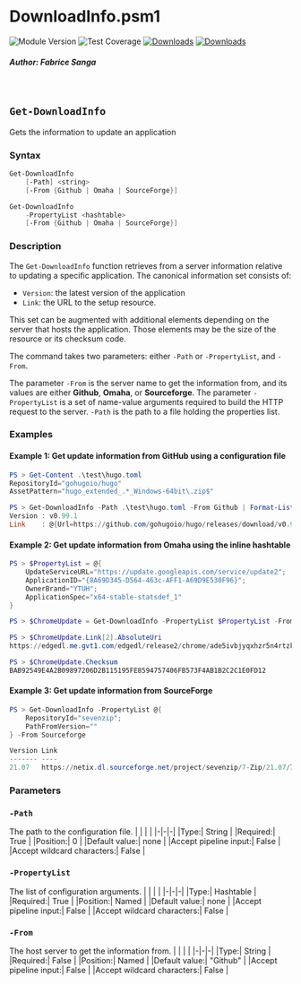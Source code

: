 # **DownloadInfo.psm1**
![Module Version](https://img.shields.io/badge/version-v5.0.3-yellow) ![Test Coverage](https://img.shields.io/badge/coverage-66.07%25-orange)
[![Downloads](https://img.shields.io/chocolatey/dt/download-info.extension?color=blue&label=Chocolatey%20%E2%AC%87%EF%B8%8F)](https://community.chocolatey.org/packages/download-info.extension) [![Downloads](https://img.shields.io/powershellgallery/dt/DownloadInfo?color=blue&label=PSGallery%20%E2%AC%87%EF%B8%8F)](https://www.powershellgallery.com/packages/DownloadInfo)
##### Author: Fabrice Sanga
<br/>

## **`Get-DownloadInfo`**
Gets the information to update an application
<br/>

### **Syntax**
```PowerShell
Get-DownloadInfo
    [-Path] <string>
    [-From {Github | Omaha | SourceForge}]

Get-DownloadInfo
    -PropertyList <hashtable>
    [-From {Github | Omaha | SourceForge}]
```

### **Description**
The `Get-DownloadInfo` function retrieves from a server information relative to updating a specific application. The canonical information set consists of:
- `Version`: the latest version of the application
- `Link`: the URL to the setup resource.

This set can be augmented with additional elements depending on the server that hosts the application. Those elements may be the size of the resource or its checksum code.

The command takes two parameters: either `-Path` or `-PropertyList`, and `-From`.

The parameter `-From` is the server name to get the information from, and its values are either **Github**, **Omaha**, or **Sourceforge**. The parameter `-PropertyList` is a set of name-value arguments required to build the HTTP request to the server. `-Path` is the path to a file holding the properties list.

### **Examples**

#### **Example 1: Get update information from GitHub using a configuration file**
```PowerShell
PS > Get-Content .\test\hugo.toml
RepositoryId="gohugoio/hugo"
AssetPattern="hugo_extended_.*_Windows-64bit\.zip$"

PS > Get-DownloadInfo -Path .\test\hugo.toml -From Github | Format-List
Version : v0.99.1
Link    : @{Url=https://github.com/gohugoio/hugo/releases/download/v0.99.1/hugo_extended_0.99.1_Windows-64bit.zip; Size=18560918}
```

#### **Example 2: Get update information from Omaha using the inline hashtable**
```PowerShell
PS > $PropertyList = @{
    UpdateServiceURL="https://update.googleapis.com/service/update2";
    ApplicationID="{8A69D345-D564-463c-AFF1-A69D9E530F96}";
    OwnerBrand="YTUH";
    ApplicationSpec="x64-stable-statsdef_1"
}

PS > $ChromeUpdate = Get-DownloadInfo -PropertyList $PropertyList -From Omaha

PS > $ChromeUpdate.Link[2].AbsoluteUri
https://edgedl.me.gvt1.com/edgedl/release2/chrome/ade5ivbjyqxhzr5n4rtzkimdjmpq_102.0.5005.63/102.0.5005.63_chrome_installer.exe

PS > $ChromeUpdate.Checksum
BAB92549E4A2B09897206D2B115195FE8594757406FB573F4AB1B2C2C1E0FD12
```

#### **Example 3: Get update information from SourceForge**
```PowerShell
PS > Get-DownloadInfo -PropertyList @{
    RepositoryId="sevenzip";
    PathFromVersion=""
} -From Sourceforge

Version Link
------- ----
21.07   https://netix.dl.sourceforge.net/project/sevenzip/7-Zip/21.07/7z2107-x64.exe
```

### **Parameters**

### **`-Path`**
The path to the configuration file.
| | | |
|-|-|-|
|Type:| String |
|Required:| True |
|Position:| 0 |
|Default value:| none |
|Accept pipeline input:| False |
|Accept wildcard characters:| False |

### **`-PropertyList`**
The list of configuration arguments.
| | | |
|-|-|-|
|Type:| Hashtable |
|Required:| True |
|Position:| Named |
|Default value:| none |
|Accept pipeline input:| False |
|Accept wildcard characters:| False |

### **`-From`**
The host server to get the information from.
| | | |
|-|-|-|
|Type:| String |
|Required:| False |
|Position:| Named |
|Default value:| "Github" |
|Accept pipeline input:| False |
|Accept wildcard characters:| False |


